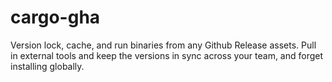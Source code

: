 # cargo-gha
Version lock, cache, and run binaries from any Github Release assets. Pull in external tools and keep the versions in sync across your team, and forget installing globally.
